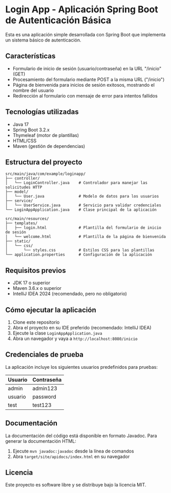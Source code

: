 # Login App - Aplicación Spring Boot de Autenticación Básica

Esta es una aplicación simple desarrollada con Spring Boot que implementa un sistema básico de autenticación.

## Características

* Formulario de inicio de sesión (usuario/contraseña) en la URL "/inicio" (GET)
* Procesamiento del formulario mediante POST a la misma URL ("/inicio")
* Página de bienvenida para inicios de sesión exitosos, mostrando el nombre del usuario
* Redirección al formulario con mensaje de error para intentos fallidos

## Tecnologías utilizadas

* Java 17
* Spring Boot 3.2.x
* Thymeleaf (motor de plantillas)
* HTML/CSS
* Maven (gestión de dependencias)

## Estructura del proyecto

```
src/main/java/com/example/loginapp/
├── controller/
│   └── LoginController.java    # Controlador para manejar las solicitudes HTTP
├── model/
│   └── User.java               # Modelo de datos para los usuarios
├── service/
│   └── UserService.java        # Servicio para validar credenciales
└── LoginAppApplication.java    # Clase principal de la aplicación

src/main/resources/
├── templates/
│   ├── login.html              # Plantilla del formulario de inicio de sesión
│   └── welcome.html            # Plantilla de la página de bienvenida
├── static/
│   └── css/
│       └── styles.css          # Estilos CSS para las plantillas
└── application.properties      # Configuración de la aplicación
```

## Requisitos previos

* JDK 17 o superior
* Maven 3.6.x o superior
* IntelliJ IDEA 2024 (recomendado, pero no obligatorio)

## Cómo ejecutar la aplicación

1. Clone este repositorio
2. Abra el proyecto en su IDE preferido (recomendado: IntelliJ IDEA)
3. Ejecute la clase `LoginAppApplication.java`
4. Abra un navegador y vaya a `http://localhost:8080/inicio`

## Credenciales de prueba

La aplicación incluye los siguientes usuarios predefinidos para pruebas:

| Usuario | Contraseña |
|---------|------------|
| admin   | admin123   |
| usuario | password   |
| test    | test123    |

## Documentación

La documentación del código está disponible en formato Javadoc. Para generar la documentación HTML:

1. Ejecute `mvn javadoc:javadoc` desde la línea de comandos
2. Abra `target/site/apidocs/index.html` en su navegador

## Licencia

Este proyecto es software libre y se distribuye bajo la licencia MIT.